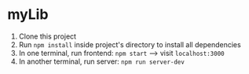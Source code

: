 # myLib
1. Clone this project
2. Run `npm install` inside project's directory to install all dependencies
3. In one terminal, run frontend: `npm start` --> visit `localhost:3000`
4. In another terminal, run server: `npm run server-dev`
